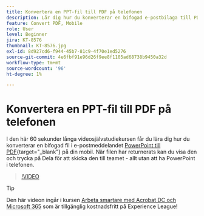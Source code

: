 ```yaml
---
title: Konvertera en PPT-fil till PDF på telefonen
description: Lär dig hur du konverterar en bifogad e-postbilaga till PDF på telefonen
feature: Convert PDF, Mobile
role: User
level: Beginner
jira: KT-8576
thumbnail: KT-8576.jpg
exl-id: 8d927cd6-f944-45b7-81c9-4f70e1ed5276
source-git-commit: 4e6fbf91e96d26f9ee8f1105ad68738b9450a32d
workflow-type: tm+mt
source-wordcount: '96'
ht-degree: 1%

---
```


# Konvertera en PPT-fil till PDF på telefonen

I den här 60 sekunder långa videosjälvstudiekursen får du lära dig hur du konverterar en bifogad fil i e-postmeddelandet [PowerPoint till PDF](https://www.adobe.com/se/acrobat/online/ppt-to-pdf.html){target="_blank"} på din mobil. När filen har returnerats kan du visa den och trycka på Dela för att skicka den till teamet - allt utan att ha PowerPoint i telefonen.

>[!VIDEO](https://video.tv.adobe.com/v/336366?quality=12&learn=on&hidetitle=true)

>[!TIP]
>
>Den här videon ingår i kursen [Arbeta smartare med Acrobat DC och Microsoft 365](https://experienceleague.adobe.com/?recommended=Acrobat-U-1-2021.microsoft365) som är tillgänglig kostnadsfritt på Experience League!
